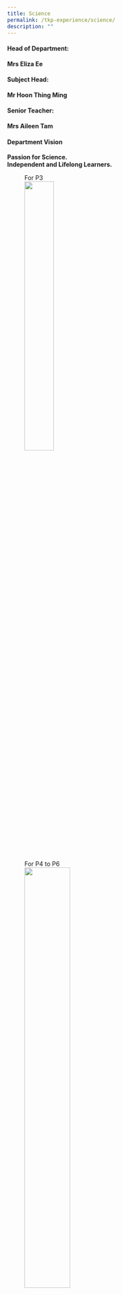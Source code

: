 ```yaml
---
title: Science
permalink: /tkp-experience/science/
description: ""
---
```

#### Head of Department:

**Mrs Eliza Ee**

#### Subject Head:

**Mr Hoon Thing Ming**

#### Senior Teacher:

**Mrs Aileen Tam**

#### Department Vision

**Passion for Science.** <br>
**Independent and Lifelong Learners.**

<figure>
<figcaption>  For P3
 </figcaption>
<img src="/images/Science Dept Vision Pic 1.png" style="width:40%">
</figure>

<figure>
<figcaption> For P4 to P6
 </figcaption>
<img src="/images/Science Vision.jpg" style="width:50%">
</figure>

#### Department Mission

To provide a learning environment where students are exposed to experiences that stimulate their curiosity and interest as well as to develop skills and attitudes for scientific inquiry.

#### Department Approach

To make **instructional** lessons more authentic, hands-on learning activities are situated in realistic contexts so that students can make connections with their own lives and their environment. Students study the nature at work at the Science garden, and Science Centre. Science Literature reading in class develops students’ interest in Science related issues and topics, as well as understand that Science is part of everyday life.

  

Through the **Interactive** learning platforms such as group work and Google platform, opportunities for collaborative learning are provided for student to work together during experiments and Science Innovation Programme which uses the Design Thinking Framework.

  

**Inquiry**\-based Learning that involves the use of 5E Approach, MTV routines, Sci Talk and answering techniques like LINK, CER, OIC and FIR during Science lessons help to develop independent and critical thinking in our students.

#### Key Programmes / Activities / Events

##### Learn for Life

Through the P3 to P5 Science Innovation Programme, students will apply their scientific knowledge, process skills and use Design Thinking to take part in the scientific process of problem solving, investigation and decision-making.

<img src="/images/Science Pic 1.png" style="width:50%">
<img src="/images/Science Pic 2.png" style="width:50%">

<center>Students learn to create innovative solutions to prototype and test.</center>

<img src="/images/Science Pic 3.png" style="width:50%">
<img src="/images/Science Pic 4.png" style="width:50%">

<center>Students also develop scientific attitudes like creativity, perseverance and open-mindedness</center>

##### Embrace all Learners

Authentic learning experiences are provided for students to explore, discover and experience science in everyday life and deepen concept learning.

**Science/ICT Integration**

<img src="/images/Science Pic 5.png" style="width:50%">
<img src="/images/Science Pic 6.png" style="width:50%">

<center>During P3 Mobile Trail, students study the diversity of living things at the ABC Garden.</center>

<img src="/images/Science Pic 7.png" style="width:50%">
<img src="/images/Science Pic 8.png" style="width:50%">

<center>P6 students carry out research, present their findings to the class and consolidate learning through differentiated work.</center>

##### Enhance student well-being

The Environmental Education aims to raise awareness in the school community on how to care for our natural environment and help students learn to be responsible citizens through various activities such as:

*   Earth Week and Water Week,
*   Recess  Activities
*   Weekly Recycling
*   Green Projects

<img src="/images/Science Pic 9.png" style="width:50%">
<img src="/images/Picture 10.jpg" style="width:50%">

<center>Students are involved in green initiatives and pledge to save the environment.</center>

<img src="/images/Picture 11.jpg" style="width:50%">
<img src="/images/Science Pic 12.png" style="width:50%">

<center>Green Monitors participate in Compost Making as part of their effort to manage food waste in school. They also embark on green projects to promote conservation and inculcate green habits.</center>